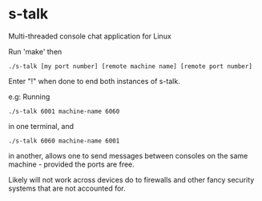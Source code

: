 # s-talk
Multi-threaded console chat application for Linux

Run 'make' then 

    ./s-talk [my port number] [remote machine name] [remote port number]
    
Enter "!" when done to end both instances of s-talk.
    
e.g: Running 

    ./s-talk 6001 machine-name 6060
in one terminal, and 

    ./s-talk 6060 machine-name 6001
    
in another, allows one to send messages between consoles on the same machine - provided the ports are free.

Likely will not work across devices do to firewalls and other fancy security systems that are not accounted for. 
